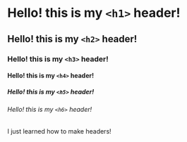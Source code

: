 # Hello! this is my `<h1>` header!
## Hello! this is my `<h2>` header!
### Hello! this is my `<h3>` header!
#### Hello! this is my `<h4>` header!
##### Hello! this is my `<h5>` header!
###### Hello! this is my `<h6>` header!

I just learned how to make headers!
